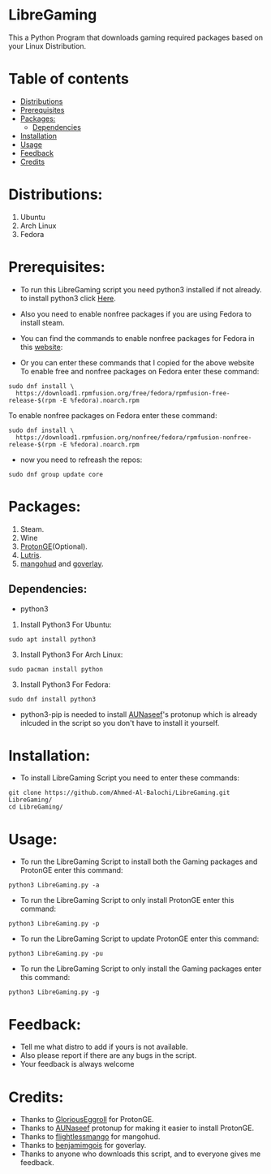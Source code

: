 # LibreGaming
This a Python Program that downloads gaming required packages based on your Linux Distribution.


Table of contents
=================

 - [Distributions](#Distributions)
 - [Prerequisites](#Prerequisites)
 - [Packages:](#Packages)
    - [Dependencies](#Dependencies)
 - [Installation](#Installation)
 - [Usage](#Usage)
 - [Feedback](#Feedback)
 - [Credits](#Credits)


# Distributions:
1. Ubuntu
2. Arch Linux
3. Fedora

# Prerequisites:
* To run this LibreGaming script you need python3 installed if not already. to install python3 click [Here](https://github.com/Ahmed-Al-Balochi/LibreGaming#dependencies).
* Also you need to enable nonfree packages if you are using Fedora to install steam.
* You can find the commands to enable nonfree packages for Fedora in this [website](https://docs.fedoraproject.org/en-US/quick-docs/setup_rpmfusion/#proc_enabling-the-rpmfusion-repositories-using-command-line-utilities_enabling-the-rpmfusion-repositories):

* Or you can enter these commands that I copied for the above website
To enable free and nonfree packages on Fedora enter these command:
```
sudo dnf install \
  https://download1.rpmfusion.org/free/fedora/rpmfusion-free-release-$(rpm -E %fedora).noarch.rpm
```
To enable nonfree packages on Fedora enter these command:
```
sudo dnf install \
  https://download1.rpmfusion.org/nonfree/fedora/rpmfusion-nonfree-release-$(rpm -E %fedora).noarch.rpm
```
* now you need to refreash the repos:
```
sudo dnf group update core
```

# Packages:
1. Steam.
2. Wine
3. [ProtonGE](https://github.com/GloriousEggroll/proton-ge-custom)(Optional).
3. [Lutris](https://github.com/lutris/lutris.git).
4. [mangohud](https://github.com/flightlessmango/MangoHud.git) and [goverlay](https://github.com/benjamimgois/goverlay.git).

## Dependencies:
* python3

1. Install Python3 For Ubuntu:
```
sudo apt install python3
```
3. Install Python3 For Arch Linux:
```
sudo pacman install python
```
3. Install Python3 For Fedora:
```
sudo dnf install python3
```
* python3-pip is needed to install [AUNaseef](https://github.com/AUNaseef/protonup.git)'s protonup which is already inlcuded in the script so you don't have to install it yourself.

# Installation:
* To install LibreGaming Script you need to enter these commands:
```
git clone https://github.com/Ahmed-Al-Balochi/LibreGaming.git LibreGaming/
cd LibreGaming/
```

# Usage:
* To run the LibreGaming Script to install both the Gaming packages and ProtonGE enter this command:
```
python3 LibreGaming.py -a
```
* To run the LibreGaming Script to only install ProtonGE enter this command:
```
python3 LibreGaming.py -p
```
* To run the LibreGaming Script to update ProtonGE enter this command:
```
python3 LibreGaming.py -pu
```
* To run the LibreGaming Script to only install the Gaming packages enter this command:
```
python3 LibreGaming.py -g
```

# Feedback:
* Tell me what distro to add if yours is not available.
* Also please report if there are any bugs in the script.
* Your feedback is always welcome

# Credits:
* Thanks to [GloriousEggroll](https://github.com/GloriousEggroll/) for ProtonGE.
* Thanks to [AUNaseef](https://github.com/AUNaseef/) protonup for making it easier to install ProtonGE.
* Thanks to [flightlessmango](https://github.com/flightlessmango/) for mangohud.
* Thanks to [benjamimgois](https://github.com/benjamimgois/) for goverlay.
* Thanks to anyone who downloads this script, and to everyone gives me feedback.  